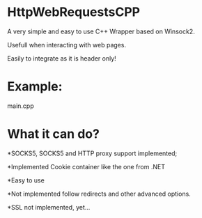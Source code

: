 # HttpWebRequestsCPP

A very simple and easy to use C++ Wrapper based on Winsock2.

Usefull when interacting with web pages.

Easily to integrate as it is header only!

# Example:

main.cpp

# What it can do?

  *SOCKS5, SOCKS5 and HTTP proxy support implemented;

  *Implemented Cookie container like the one from .NET

  *Easy to use

  *Not implemented follow redirects and other advanced options. 

  *SSL not implemented, yet...
